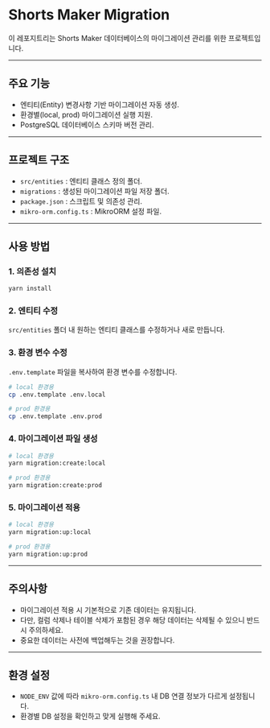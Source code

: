 # Shorts Maker Migration

이 레포지트리는 Shorts Maker 데이터베이스의 마이그레이션 관리를 위한 프로젝트입니다.

---

## 주요 기능

- 엔티티(Entity) 변경사항 기반 마이그레이션 자동 생성.
- 환경별(local, prod) 마이그레이션 실행 지원.
- PostgreSQL 데이터베이스 스키마 버전 관리.

---

## 프로젝트 구조

- `src/entities` : 엔티티 클래스 정의 폴더.
- `migrations` : 생성된 마이그레이션 파일 저장 폴더.
- `package.json` : 스크립트 및 의존성 관리.
- `mikro-orm.config.ts` : MikroORM 설정 파일.

---

## 사용 방법

### 1. 의존성 설치

```bash
yarn install
```

### 2. 엔티티 수정

`src/entities` 폴더 내 원하는 엔티티 클래스를 수정하거나 새로 만듭니다.

### 3. 환경 변수 수정

`.env.template` 파일을 복사하여 환경 변수를 수정합니다.

```bash
# local 환경용
cp .env.template .env.local

# prod 환경용
cp .env.template .env.prod
```

### 4. 마이그레이션 파일 생성

```bash
# local 환경용
yarn migration:create:local

# prod 환경용
yarn migration:create:prod
```

### 5. 마이그레이션 적용

```bash
# local 환경용
yarn migration:up:local

# prod 환경용
yarn migration:up:prod
```

---

## 주의사항

- 마이그레이션 적용 시 기본적으로 기존 데이터는 유지됩니다.
- 다만, 컬럼 삭제나 테이블 삭제가 포함된 경우 해당 데이터는 삭제될 수 있으니 반드시 주의하세요.
- 중요한 데이터는 사전에 백업해두는 것을 권장합니다.

---

## 환경 설정

- `NODE_ENV` 값에 따라 `mikro-orm.config.ts` 내 DB 연결 정보가 다르게 설정됩니다.
- 환경별 DB 설정을 확인하고 맞게 실행해 주세요.
